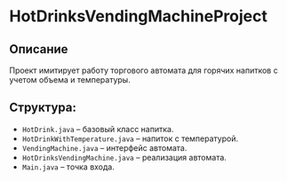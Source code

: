# HotDrinksVendingMachineProject

## Описание
Проект имитирует работу торгового автомата для горячих напитков с учетом объема и температуры.

## Структура:
- `HotDrink.java` – базовый класс напитка.
- `HotDrinkWithTemperature.java` – напиток с температурой.
- `VendingMachine.java` – интерфейс автомата.
- `HotDrinksVendingMachine.java` – реализация автомата.
- `Main.java` – точка входа.
 
